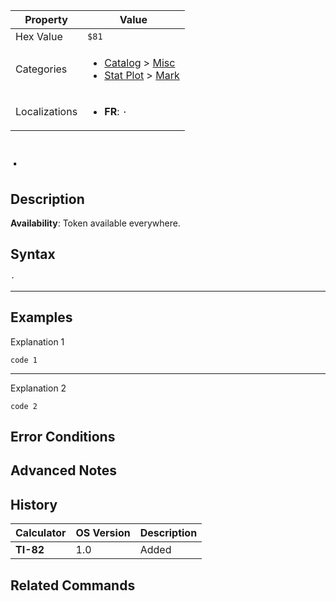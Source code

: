 | Property      | Value |
|---------------|-------|
| Hex Value     | `$81`|
| Categories    | <ul><li>[Catalog](<../categories/Catalog.md>) > [Misc](<../categories/Catalog.md#Misc>)</li><li>[Stat Plot](<../categories/Stat Plot.md>) > [Mark](<../categories/Stat Plot.md#Mark>)</li></ul> |
| Localizations | <ul><li><b>FR</b>: `·`</li></ul> |

# `·`

## Description



<b>Availability</b>: Token available everywhere.

## Syntax
`·`

<hr>

## Examples

Explanation 1
```ti-basic
code 1
```
---
Explanation 2
```ti-basic
code 2
```

## Error Conditions


## Advanced Notes


## History
| Calculator | OS Version | Description |
|------------|------------|-------------|
| <b>TI-82</b> | 1.0 | Added |

## Related Commands

